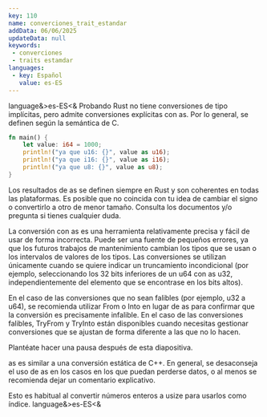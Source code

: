 ```yaml
---
key: 110
name: converciones_trait_estandar
addData: 06/06/2025
updateData: null
keywords: 
 - converciones
 - traits estamdar
languages:
 - key: Español
   value: es-ES
---
```

language&>es-ES<&
Probando
Rust no tiene conversiones de tipo implícitas, pero admite conversiones explícitas con as. Por lo general, se definen según la semántica de C.

```rust
fn main() {
    let value: i64 = 1000;
    println!("ya que u16: {}", value as u16);
    println!("ya que i16: {}", value as i16);
    println!("ya que u8: {}", value as u8);
}
```

Los resultados de as se definen siempre en Rust y son coherentes en todas las plataformas. Es posible que no coincida con tu idea de cambiar el signo o convertirlo a otro de menor tamaño. Consulta los documentos y/o pregunta si tienes cualquier duda.

La conversión con as es una herramienta relativamente precisa y fácil de usar de forma incorrecta. Puede ser una fuente de pequeños errores, ya que los futuros trabajos de mantenimiento cambian los tipos que se usan o los intervalos de valores de los tipos. Las conversiones se utilizan únicamente cuando se quiere indicar un truncamiento incondicional (por ejemplo, seleccionando los 32 bits inferiores de un u64 con as u32, independientemente del elemento que se encontrase en los bits altos).

En el caso de las conversiones que no sean falibles (por ejemplo, u32 a u64), se recomienda utilizar From o Into en lugar de as para confirmar que la conversión es precisamente infalible. En el caso de las conversiones falibles, TryFrom y TryInto están disponibles cuando necesitas gestionar conversiones que se ajustan de forma diferente a las que no lo hacen.

Plantéate hacer una pausa después de esta diapositiva.

as es similar a una conversión estática de C++. En general, se desaconseja el uso de as en los casos en los que puedan perderse datos, o al menos se recomienda dejar un comentario explicativo.

Esto es habitual al convertir números enteros a usize para usarlos como índice.
language&>es-ES<&